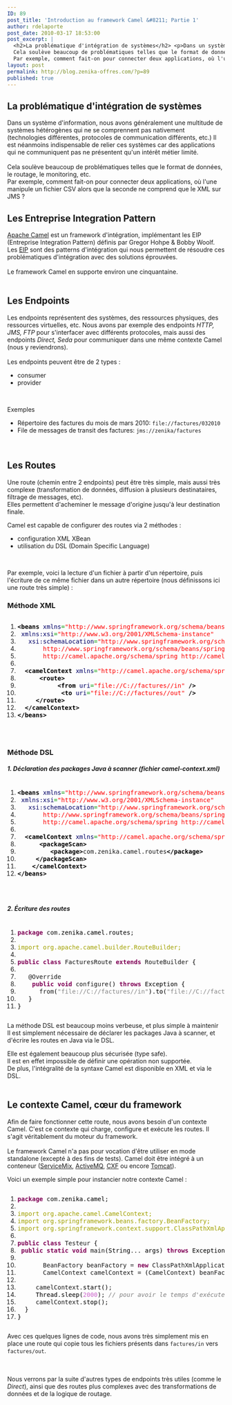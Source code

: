 ```yaml
---
ID: 89
post_title: 'Introduction au framework Camel &#8211; Partie 1'
author: rdelaporte
post_date: 2010-03-17 18:53:00
post_excerpt: |
  <h2>La problématique d'intégration de systèmes</h2> <p>Dans un système d'information, nous avons généralement une multitude de systèmes hétérogènes qui ne se comprennent pas nativement  (technologies différentes, protocoles de communication différents, etc.) Il est néanmoins indispensable de relier ces systèmes car des applications qui ne communiquent pas ne présentent qu'un intérêt métier limité. <br /><br />
  Cela soulève beaucoup de problématiques telles que le format de données, le routage, le monitoring, etc. <br />
  Par exemple, comment fait-on pour connecter deux applications, où l'une manipule un fichier CSV alors que la seconde ne comprend que le XML sur JMS&nbsp;?</p>
layout: post
permalink: http://blog.zenika-offres.com/?p=89
published: true
---
```

<h2>La problématique d'intégration de systèmes</h2> <p>Dans un système d'information, nous avons généralement une multitude de systèmes hétérogènes qui ne se comprennent pas nativement  (technologies différentes, protocoles de communication différents, etc.) Il est néanmoins indispensable de relier ces systèmes car des applications qui ne communiquent pas ne présentent qu'un intérêt métier limité. <br /><br />
Cela soulève beaucoup de problématiques telles que le format de données, le routage, le monitoring, etc. <br />
Par exemple, comment fait-on pour connecter deux applications, où l'une manipule un fichier CSV alors que la seconde ne comprend que le XML sur JMS&nbsp;?</p>
<!--more-->
<h2>Les Entreprise Integration Pattern</h2> <p><a href="http://camel.apache.org/">Apache Camel</a> est un framework d'intégration, implémentant les EIP (Entreprise Integration Pattern) définis par Gregor Hohpe &amp; Bobby Woolf. Les <a href="http://www.eaipatterns.com/">EIP</a> sont des patterns d'intégration qui nous permettent de résoudre ces problématiques d'intégration avec des solutions éprouvées. <br /><br />Le framework Camel en supporte environ une cinquantaine. <br />
<br /></p> <h2>Les Endpoints</h2> <p>Les endpoints représentent des systèmes, des ressources physiques, des ressources virtuelles, etc. Nous avons par exemple des endpoints <em>HTTP, JMS, FTP</em> pour s'interfacer avec différents protocoles, mais aussi des endpoints <em>Direct, Seda</em> pour communiquer dans une même contexte Camel (nous y reviendrons). <br /><br />Les endpoints peuvent être de 2 types&nbsp;:</p> <ul> <li>consumer</li> <li>provider</li> </ul> <p><br /></p> <p>Exemples</p> <ul> <li>Répertoire des factures du mois de mars 2010: <code>file://factures/032010</code></li> <li>File de messages de transit des factures: <code>jms://zenika/factures</code></li> </ul> <p><br /></p> <h2>Les Routes</h2> <p>Une route (chemin entre 2 endpoints) peut être très simple, mais aussi très complexe (transformation de données, diffusion à plusieurs destinataires, filtrage de messages, etc). <br />Elles permettent d'acheminer le message d'origine jusqu'à leur destination finale.</p> <p>Camel est capable de configurer des routes via 2 méthodes&nbsp;:</p> <ul> <li>configuration XML XBean</li> <li>utilisation du DSL (Domain Specific Language)</li> </ul> <p><br /></p> <p>Par exemple, voici la lecture d'un fichier à partir d'un répertoire, puis l'écriture de ce même fichier dans un autre répertoire (nous définissons ici une route très simple)&nbsp;:</p> <h3>Méthode XML</h3> <pre class="xml code xml" style="font-family:inherit"><ol><li style="font-weight: normal;"><div style="font-family: monospace; font-weight: normal; font-style: normal; margin:0; padding:0; background:inherit;"><span style="color: #009900;"><span style="color: #000000; font-weight: bold;">&lt;beans</span> <span style="color: #000066;">xmlns</span>=<span style="color: #ff0000;">&quot;http://www.springframework.org/schema/beans&quot;</span></span></div></li><li style="font-weight: normal;"><div style="font-family: monospace; font-weight: normal; font-style: normal; margin:0; padding:0; background:inherit;"><span style="color: #009900;">	<span style="color: #000066;">xmlns:xsi</span>=<span style="color: #ff0000;">&quot;http://www.w3.org/2001/XMLSchema-instance&quot;</span></span></div></li><li style="font-weight: normal;"><div style="font-family: monospace; font-weight: normal; font-style: normal; margin:0; padding:0; background:inherit;"><span style="color: #009900;">	<span style="color: #000066;">xsi:schemaLocation</span>=<span style="color: #ff0000;">&quot;http://www.springframework.org/schema/bean</span></span></div></li><li style="font-weight: normal;"><div style="font-family: monospace; font-weight: normal; font-style: normal; margin:0; padding:0; background:inherit;"><span style="color: #009900;"><span style="color: #ff0000;">       http://www.springframework.org/schema/beans/spring-beans.xsd</span></span></div></li><li style="font-weight: normal;"><div style="font-family: monospace; font-weight: normal; font-style: normal; margin:0; padding:0; background:inherit;"><span style="color: #009900;"><span style="color: #ff0000;">       http://camel.apache.org/schema/spring http://camel.apache.org/schema/spring/camel-spring.xsd&quot;</span><span style="color: #000000; font-weight: bold;">&gt;</span></span></div></li><li style="font-weight: normal;"><div style="font-family: monospace; font-weight: normal; font-style: normal; margin:0; padding:0; background:inherit;">&nbsp;</div></li><li style="font-weight: normal;"><div style="font-family: monospace; font-weight: normal; font-style: normal; margin:0; padding:0; background:inherit;">	<span style="color: #009900;"><span style="color: #000000; font-weight: bold;">&lt;camelContext</span> <span style="color: #000066;">xmlns</span>=<span style="color: #ff0000;">&quot;http://camel.apache.org/schema/spring&quot;</span><span style="color: #000000; font-weight: bold;">&gt;</span></span></div></li><li style="font-weight: normal;"><div style="font-family: monospace; font-weight: normal; font-style: normal; margin:0; padding:0; background:inherit;">		<span style="color: #009900;"><span style="color: #000000; font-weight: bold;">&lt;route<span style="color: #000000; font-weight: bold;">&gt;</span></span></span></div></li><li style="font-weight: normal;"><div style="font-family: monospace; font-weight: normal; font-style: normal; margin:0; padding:0; background:inherit;">			<span style="color: #009900;"><span style="color: #000000; font-weight: bold;">&lt;from</span> <span style="color: #000066;">uri</span>=<span style="color: #ff0000;">&quot;file://C://factures//in&quot;</span> <span style="color: #000000; font-weight: bold;">/&gt;</span></span></div></li><li style="font-weight: normal;"><div style="font-family: monospace; font-weight: normal; font-style: normal; margin:0; padding:0; background:inherit;">			<span style="color: #009900;"><span style="color: #000000; font-weight: bold;">&lt;to</span> <span style="color: #000066;">uri</span>=<span style="color: #ff0000;">&quot;file://C://factures//out&quot;</span> <span style="color: #000000; font-weight: bold;">/&gt;</span></span></div></li><li style="font-weight: normal;"><div style="font-family: monospace; font-weight: normal; font-style: normal; margin:0; padding:0; background:inherit;">		<span style="color: #009900;"><span style="color: #000000; font-weight: bold;">&lt;/route<span style="color: #000000; font-weight: bold;">&gt;</span></span></span></div></li><li style="font-weight: normal;"><div style="font-family: monospace; font-weight: normal; font-style: normal; margin:0; padding:0; background:inherit;">	<span style="color: #009900;"><span style="color: #000000; font-weight: bold;">&lt;/camelContext<span style="color: #000000; font-weight: bold;">&gt;</span></span></span></div></li><li style="font-weight: normal;"><div style="font-family: monospace; font-weight: normal; font-style: normal; margin:0; padding:0; background:inherit;"><span style="color: #009900;"><span style="color: #000000; font-weight: bold;">&lt;/beans<span style="color: #000000; font-weight: bold;">&gt;</span></span></span></div></li></ol></pre> <p><br /></p> <h3>Méthode DSL</h3> <h5>1. Déclaration des packages Java à scanner (fichier camel-context.xml)</h5> <pre class="xml code xml" style="font-family:inherit"><ol><li style="font-weight: normal;"><div style="font-family: monospace; font-weight: normal; font-style: normal; margin:0; padding:0; background:inherit;"><span style="color: #009900;"><span style="color: #000000; font-weight: bold;">&lt;beans</span> <span style="color: #000066;">xmlns</span>=<span style="color: #ff0000;">&quot;http://www.springframework.org/schema/beans&quot;</span></span></div></li><li style="font-weight: normal;"><div style="font-family: monospace; font-weight: normal; font-style: normal; margin:0; padding:0; background:inherit;"><span style="color: #009900;">	<span style="color: #000066;">xmlns:xsi</span>=<span style="color: #ff0000;">&quot;http://www.w3.org/2001/XMLSchema-instance&quot;</span></span></div></li><li style="font-weight: normal;"><div style="font-family: monospace; font-weight: normal; font-style: normal; margin:0; padding:0; background:inherit;"><span style="color: #009900;">	<span style="color: #000066;">xsi:schemaLocation</span>=<span style="color: #ff0000;">&quot;http://www.springframework.org/schema/beans</span></span></div></li><li style="font-weight: normal;"><div style="font-family: monospace; font-weight: normal; font-style: normal; margin:0; padding:0; background:inherit;"><span style="color: #009900;"><span style="color: #ff0000;">       http://www.springframework.org/schema/beans/spring-beans.xsd</span></span></div></li><li style="font-weight: normal;"><div style="font-family: monospace; font-weight: normal; font-style: normal; margin:0; padding:0; background:inherit;"><span style="color: #009900;"><span style="color: #ff0000;">       http://camel.apache.org/schema/spring http://camel.apache.org/schema/spring/camel-spring.xsd&quot;</span><span style="color: #000000; font-weight: bold;">&gt;</span></span></div></li><li style="font-weight: normal;"><div style="font-family: monospace; font-weight: normal; font-style: normal; margin:0; padding:0;
background:inherit;">&nbsp;</div></li><li style="font-weight: normal;"><div style="font-family: monospace; font-weight: normal; font-style: normal; margin:0; padding:0; background:inherit;">	<span style="color: #009900;"><span style="color: #000000; font-weight: bold;">&lt;camelContext</span> <span style="color: #000066;">xmlns</span>=<span style="color: #ff0000;">&quot;http://camel.apache.org/schema/spring&quot;</span><span style="color: #000000; font-weight: bold;">&gt;</span></span></div></li><li style="font-weight: normal;"><div style="font-family: monospace; font-weight: normal; font-style: normal; margin:0; padding:0; background:inherit;">		<span style="color: #009900;"><span style="color: #000000; font-weight: bold;">&lt;packageScan<span style="color: #000000; font-weight: bold;">&gt;</span></span></span></div></li><li style="font-weight: normal;"><div style="font-family: monospace; font-weight: normal; font-style: normal; margin:0; padding:0; background:inherit;">			<span style="color: #009900;"><span style="color: #000000; font-weight: bold;">&lt;package<span style="color: #000000; font-weight: bold;">&gt;</span></span></span>com.zenika.camel.routes<span style="color: #009900;"><span style="color: #000000; font-weight: bold;">&lt;/package<span style="color: #000000; font-weight: bold;">&gt;</span></span></span></div></li><li style="font-weight: normal;"><div style="font-family: monospace; font-weight: normal; font-style: normal; margin:0; padding:0; background:inherit;">		<span style="color: #009900;"><span style="color: #000000; font-weight: bold;">&lt;/packageScan<span style="color: #000000; font-weight: bold;">&gt;</span></span></span></div></li><li style="font-weight: normal;"><div style="font-family: monospace; font-weight: normal; font-style: normal; margin:0; padding:0; background:inherit;">	<span style="color: #009900;"><span style="color: #000000; font-weight: bold;">&lt;/camelContext<span style="color: #000000; font-weight: bold;">&gt;</span></span></span></div></li><li style="font-weight: normal;"><div style="font-family: monospace; font-weight: normal; font-style: normal; margin:0; padding:0; background:inherit;"><span style="color: #009900;"><span style="color: #000000; font-weight: bold;">&lt;/beans<span style="color: #000000; font-weight: bold;">&gt;</span></span></span></div></li></ol></pre> <p><br /></p> <h5>2. Écriture des routes</h5> <pre class="java code java" style="font-family:inherit"><ol><li style="font-weight: normal;"><div style="font-family: monospace; font-weight: normal; font-style: normal; margin:0; padding:0; background:inherit;"><span style="color: #7F0055; font-weight: bold;">package</span> com.<span style="color: #000000;">zenika</span>.<span style="color: #000000;">camel</span>.<span style="color: #000000;">routes</span>;</div></li><li style="font-weight: normal;"><div style="font-family: monospace; font-weight: normal; font-style: normal; margin:0; padding:0; background:inherit;">&nbsp;</div></li><li style="font-weight: normal;"><div style="font-family: monospace; font-weight: normal; font-style: normal; margin:0; padding:0; background:inherit;"><span style="color: #a1a100;">import org.apache.camel.builder.RouteBuilder;</span></div></li><li style="font-weight: normal;"><div style="font-family: monospace; font-weight: normal; font-style: normal; margin:0; padding:0; background:inherit;">&nbsp;</div></li><li style="font-weight: normal;"><div style="font-family: monospace; font-weight: normal; font-style: normal; margin:0; padding:0; background:inherit;"><span style="color: #7F0055; font-weight: bold;">public</span> <span style="color: #7F0055; font-weight: bold;">class</span> FacturesRoute <span style="color: #7F0055; font-weight: bold;">extends</span> RouteBuilder <span style="color: #000000;">&#123;</span></div></li><li style="font-weight: normal;"><div style="font-family: monospace; font-weight: normal; font-style: normal; margin:0; padding:0; background:inherit;">&nbsp;</div></li><li style="font-weight: normal;"><div style="font-family: monospace; font-weight: normal; font-style: normal; margin:0; padding:0; background:inherit;">	@Override</div></li><li style="font-weight: normal;"><div style="font-family: monospace; font-weight: normal; font-style: normal; margin:0; padding:0; background:inherit;">	<span style="color: #7F0055; font-weight: bold;">public</span> <span style="color: #7F0055; font-weight: bold;">void</span> configure<span style="color: #000000;">&#40;</span><span style="color: #000000;">&#41;</span> <span style="color: #7F0055; font-weight: bold;">throws</span> <span style="color: #000000;">Exception</span> <span style="color: #000000;">&#123;</span></div></li><li style="font-weight: normal;"><div style="font-family: monospace; font-weight: normal; font-style: normal; margin:0; padding:0; background:inherit;">		from<span style="color: #000000;">&#40;</span><span style="color: #888888;">&quot;file://C://factures//in&quot;</span><span style="color: #000000;">&#41;</span>.<span style="color: #000000;">to</span><span style="color: #000000;">&#40;</span><span style="color: #888888;">&quot;file://C://factures//out&quot;</span><span style="color: #000000;">&#41;</span>;</div></li><li style="font-weight: normal;"><div style="font-family: monospace; font-weight: normal; font-style: normal; margin:0; padding:0; background:inherit;">	<span style="color: #000000;">&#125;</span></div></li><li style="font-weight: normal;"><div style="font-family: monospace; font-weight: normal; font-style: normal; margin:0; padding:0; background:inherit;"><span style="color: #000000;">&#125;</span></div></li></ol></pre> <p>La méthode DSL est beaucoup moins verbeuse, et plus simple à maintenir <br />Il est simplement nécessaire de déclarer les packages Java à scanner, et d'écrire les routes en Java via le DSL.</p> <p>Elle est également beaucoup plus sécurisée (type safe). <br />Il est en effet impossible de définir une opération non supportée. <br />De plus, l'intégralité de la syntaxe Camel est disponible en XML et via le DSL. <br />
<br /></p> <h2>Le contexte Camel, cœur du framework</h2> <p>Afin de faire fonctionner cette route, nous avons besoin d'un contexte Camel. C'est ce contexte qui charge, configure et exécute les routes. Il s'agit véritablement du moteur du framework. <br /><br />Le framework Camel n'a pas pour vocation d'être utiliser en mode standalone (excepté à des fins de tests). Camel doit être intégré à un conteneur (<a href="http://servicemix.apache.org/home.html">ServiceMix</a>, <a href="http://activemq.apache.org/">ActiveMQ</a>, <a href="http://cxf.apache.org/">CXF</a> ou encore <a href="http://tomcat.apache.org/">Tomcat</a>).</p> <p>Voici un exemple simple pour instancier notre contexte Camel&nbsp;:</p> <pre class="java code java" style="font-family:inherit"><ol><li style="font-weight: normal;"><div style="font-family: monospace; font-weight: normal; font-style: normal; margin:0; padding:0; background:inherit;"><span style="color: #7F0055; font-weight: bold;">package</span> com.<span style="color: #000000;">zenika</span>.<span style="color: #000000;">camel</span>;</div></li><li style="font-weight: normal;"><div style="font-family: monospace; font-weight: normal; font-style: normal; margin:0; padding:0; background:inherit;">&nbsp;</div></li><li style="font-weight: normal;"><div style="font-family: monospace; font-weight: normal; font-style: normal; margin:0; padding:0; background:inherit;"><span style="color: #a1a100;">import org.apache.camel.CamelContext;</span></div></li><li style="font-weight: normal;"><div style="font-family: monospace; font-weight: normal; font-style: normal; margin:0; padding:0; background:inherit;"><span style="color: #a1a100;">import org.springframework.beans.factory.BeanFactory;</span></div></li><li style="font-weight: normal;"><div style="font-family: monospace; font-weight: normal; font-style: normal; margin:0; padding:0; background:inherit;"><span style="color: #a1a100;">import org.springframework.context.support.ClassPathXmlApplicationContext;</span></div></li><li style="font-weight: normal;"><div style="font-family: monospace; font-weight: normal; font-style: normal; margin:0; padding:0; background:inherit;">&nbsp;</div></li><li style="font-weight: normal;"><div style="font-family: monospace; font-weight: normal; font-style: normal; margin:0; padding:0; background:inherit;"><span style="color: #7F0055; font-weight: bold;">public</span> <span style="color: #7F0055; font-weight: bold;">class</span> Testeur <span style="color: #000000;">&#123;</span></div></li><li style="font-weight: normal;"><div style="font-family: monospace; font-weight: normal; font-style: normal; margin:0; padding:0; background:inherit;">	<span style="color: #7F0055; font-weight: bold;">public</span> <span style="color: #7F0055; font-weight: bold;">static</span> <span style="color: #7F0055; font-weight: bold;">void</span> main<span style="color: #000000;">&#40;</span><span style="color: #000000;">String</span>... <span style="color: #000000;">args</span><span style="color: #000000;">&#41;</span> <span style="color: #7F0055; font-weight: bold;">throws</span> <span style="color: #000000;">Exception</span> <span style="color: #000000;">&#123;</span></div></li><li style="font-weight: normal;"><div style="font-family: monospace; font-weight: normal; font-style: normal; margin:0; padding:0; background:inherit;">&nbsp;</div></li><li style="font-weight: normal;"><div style="font-family: monospace; font-weight: normal; font-style: normal; margin:0; padding:0; background:inherit;">		BeanFactory beanFactory = <span style="color: #7F0055; font-weight: bold;">new</span> ClassPathXmlApplicationContext<span style="color: #000000;">&#40;</span><span style="color: #888888;">&quot;classpath:/camel-context.xml&quot;</span><span style="color: #000000;">&#41;</span>;</div></li><li style="font-weight: normal;"><div style="font-family: monospace; font-weight: normal; font-style: normal; margin:0; padding:0; background:inherit;">		CamelContext camelContext = <span style="color: #000000;">&#40;</span>CamelContext<span style="color: #000000;">&#41;</span> beanFactory.<span style="color: #000000;">getBean</span><span style="color: #000000;">&#40;</span><span style="color: #888888;">&quot;camelContext&quot;</span><span style="color: #000000;">&#41;</span>;</div></li><li style="font-weight: normal;"><div style="font-family: monospace; font-weight: normal; font-style: normal; margin:0; padding:0; background:inherit;">&nbsp;</div></li><li style="font-weight: normal;"><div style="font-family: monospace; font-weight: normal; font-style: normal; margin:0; padding:0; background:inherit;">		camelContext.<span style="color: #000000;">start</span><span style="color: #000000;">&#40;</span><span style="color: #000000;">&#41;</span>;</div></li><li style="font-weight: normal;"><div style="font-family: monospace; font-weight: normal; font-style: normal; margin:0; padding:0; background:inherit;">		<span style="color: #000000;">Thread</span>.<span style="color: #000000;">sleep</span><span style="color: #000000;">&#40;</span><span style="color: #cc66cc;">2000</span><span style="color: #000000;">&#41;</span>; <span style="color: #808080; font-style: italic;">// pour avoir le temps d'exécuter la route</span></div></li><li style="font-weight: normal;"><div style="font-family: monospace; font-weight: normal; font-style: normal; margin:0; padding:0; background:inherit;">		camelContext.<span style="color: #000000;">stop</span><span style="color: #000000;">&#40;</span><span style="color: #000000;">&#41;</span>;</div></li><li style="font-weight: normal;"><div style="font-family: monospace; font-weight: normal; font-style: normal; margin:0; padding:0; background:inherit;">	<span style="color: #000000;">&#125;</span></div></li><li style="font-weight: normal;"><div style="font-family: monospace; font-weight: normal; font-style: normal; margin:0; padding:0; background:inherit;"><span style="color: #000000;">&#125;</span></div></li></ol></pre> <p>Avec ces quelques lignes de code, nous avons très simplement mis en place une route qui copie tous les fichiers présents dans <code>factures/in</code> vers <code>factures/out</code>.</p> <p><br /><br />Nous verrons par la suite d'autres types de endpoints très utiles (comme le <em>Direct</em>), ainsi que des routes plus complexes avec des transformations de données et de la logique de routage.<br /></p>